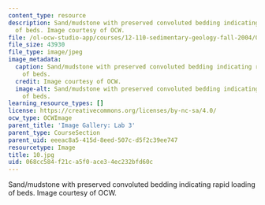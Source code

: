 ```yaml
---
content_type: resource
description: Sand/mudstone with preserved convoluted bedding indicating rapid loading
  of beds. Image courtesy of OCW.
file: /ol-ocw-studio-app/courses/12-110-sedimentary-geology-fall-2004/068cc584f21ca5f0ace34ec232bfd60c_10.jpg
file_size: 43930
file_type: image/jpeg
image_metadata:
  caption: Sand/mudstone with preserved convoluted bedding indicating rapid loading
    of beds.
  credit: Image courtesy of OCW.
  image-alt: Sand/mudstone with preserved convoluted bedding indicating rapid loading
    of beds.
learning_resource_types: []
license: https://creativecommons.org/licenses/by-nc-sa/4.0/
ocw_type: OCWImage
parent_title: 'Image Gallery: Lab 3'
parent_type: CourseSection
parent_uid: eeeac8a5-415d-8eed-507c-d5f2c39ee747
resourcetype: Image
title: 10.jpg
uid: 068cc584-f21c-a5f0-ace3-4ec232bfd60c
---
```

Sand/mudstone with preserved convoluted bedding indicating rapid loading of beds. Image courtesy of OCW.